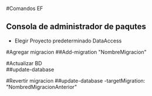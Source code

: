 #Comandos EF
## Consola de administrador de paqutes
* Elegir Proyecto predeterminado DataAccess

#Agregar migracion
##Add-migration "NombreMigracion"

#Actualizar BD  
##update-database 

#Revertir migracion
##update-database -targetMigration: "NombredMigracionAnterior"
